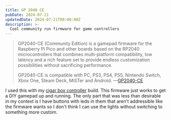 ```yaml
---
title: GP 2040 CE
pubDate: 2024-07-21
updatedDate: 2024-07-21T00:00:00Z
description: >-
  Cool community run firmware for game controllers
---
```


> GP2040-CE (Community Edition) is a gamepad firmware for the Raspberry Pi Pico and other boards based on the RP2040 microcontrollers that combines multi-platform compatibility, low latency and a rich feature set to provide endless customization possibilities without sacrificing performance.
>
> GP2040-CE is compatible with PC, PS3, PS4, PS5, Nintendo Switch, Xbox One, Steam Deck, MiSTer and Android.
> &mdash;[GP2040-CE](https://gp2040-ce.info/)

I used this with my [cigar box controller](/note/cigar-box-controller) build.
This firmware just works to get a DIY gamepad up and running. The only part that
was less than desirable in my context is I have buttons with leds in them that
aren't addressible like the firmware wants so I don't think I can use the lights
without switching to something more custom.
